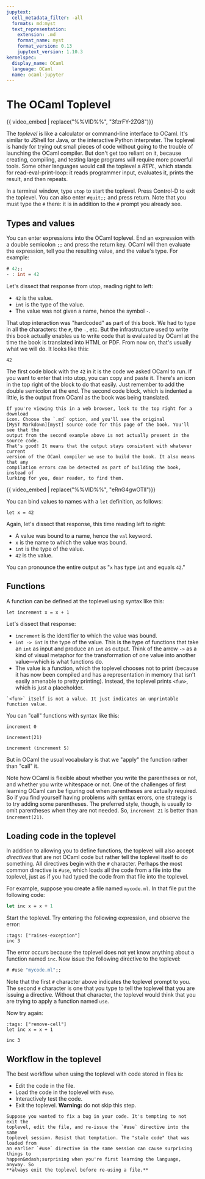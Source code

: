 ```yaml
---
jupytext:
  cell_metadata_filter: -all
  formats: md:myst
  text_representation:
    extension: .md
    format_name: myst
    format_version: 0.13
    jupytext_version: 1.10.3
kernelspec:
  display_name: OCaml
  language: OCaml
  name: ocaml-jupyter
---
```


# The OCaml Toplevel

{{ video_embed | replace("%%VID%%", "3fzrFY-2ZQ8")}}

The *toplevel* is like a calculator or command-line interface to OCaml. It's
similar to JShell for Java, or the interactive Python interpreter. The toplevel
is handy for trying out small pieces of code without going to the trouble of
launching the OCaml compiler. But don't get too reliant on it, because creating,
compiling, and testing large programs will require more powerful tools. Some
other languages would call the toplevel a *REPL*, which stands for
read-eval-print-loop: it reads programmer input, evaluates it, prints the
result, and then repeats.

In a terminal window, type `utop` to start the toplevel. Press Control-D to exit
the toplevel. You can also enter `#quit;;` and press return. Note that you must
type the `#` there: it is in addition to the `#` prompt you already see.


## Types and values

You can enter expressions into the OCaml toplevel. End an expression with a
double semicolon `;;` and press the return key. OCaml will then evaluate the
expression, tell you the resulting value, and the value's type. For example:

```ocaml
# 42;;
- : int = 42
```

Let's dissect that response from utop, reading right to left:

* `42` is the value.
* `int` is the type of the value.
* The value was not given a name, hence the symbol `-`.

That utop interaction was "hardcoded" as part of this book. We had to type in
all the characters: the `#`, the `-`, etc. But the infrastructure used to write
this book actually enables us to write code that is evaluated by OCaml at the
time the book is translated into HTML or PDF. From now on, that's usually what
we will do.  It looks like this:

```{code-cell} ocaml
42
```

The first code block with the `42` in it is the code we asked OCaml to run. If
you want to enter that into utop, you can copy and paste it. There's an icon in
the top right of the block to do that easily. Just remember to add the double
semicolon at the end. The second code block, which is indented a little, is the
output from OCaml as the book was being translated.

```{tip}
If you're viewing this in a web browser, look to the top right for a download
icon. Choose the `.md` option, and you'll see the original
[MyST Markdown][myst] source code for this page of the book. You'll see that the
output from the second example above is not actually present in the source code.
That's good! It means that the output stays consistent with whatever current
version of the OCaml compiler we use to build the book. It also means that any
compilation errors can be detected as part of building the book, instead of
lurking for you, dear reader, to find them.
```

[myst]: https://myst-parser.readthedocs.io/en/latest/

{{ video_embed | replace("%%VID%%", "eRnG4gwOTlI")}}

You can bind values to names with a `let` definition, as follows:

```{code-cell} ocaml
let x = 42
```

Again, let's dissect that response, this time reading left to right:

* A value was bound to a name, hence the `val` keyword.
* `x` is the name to which the value was bound.
* `int` is the type of the value.
* `42` is the value.

You can pronounce the entire output as "`x` has type `int` and equals `42`."

## Functions

A function can be defined at the toplevel using syntax like this:

```{code-cell} ocaml
let increment x = x + 1
```

Let's dissect that response:

* `increment` is the identifier to which the value was bound.
* `int -> int` is the type of the value. This is the type of functions that take
  an `int` as input and produce an `int` as output. Think of the arrow `->` as a
  kind of visual metaphor for the transformation of one value into another
  value&mdash;which is what functions do.
* The value is a function, which the toplevel chooses not to print (because it
  has now been compiled and has a representation in memory that isn't easily
  amenable to pretty printing). Instead, the toplevel prints `<fun>`, which is
  just a placeholder.

```{note}
`<fun>` itself is not a value. It just indicates an unprintable function value.
```

You can "call" functions with syntax like this:

```{code-cell} ocaml
increment 0
```

```{code-cell} ocaml
increment(21)
```

```{code-cell} ocaml
increment (increment 5)
```

But in OCaml the usual vocabulary is that we "apply" the function rather than
"call" it.

Note how OCaml is flexible about whether you write the parentheses or not, and
whether you write whitespace or not. One of the challenges of first learning
OCaml can be figuring out when parentheses are actually required. So if you find
yourself having problems with syntax errors, one strategy is to try adding some
parentheses. The preferred style, though, is usually to omit parentheses when
they are not needed. So, `increment 21` is better than `increment(21)`.

## Loading code in the toplevel

In addition to allowing you to define functions, the toplevel will also accept
*directives* that are not OCaml code but rather tell the toplevel itself to do
something. All directives begin with the `#` character. Perhaps the most common
directive is `#use`, which loads all the code from a file into the toplevel,
just as if you had typed the code from that file into the toplevel.

For example, suppose you create a file named `mycode.ml`. In that file put the
following code:

```ocaml
let inc x = x + 1
```

Start the toplevel. Try entering the following expression, and observe the
error:

```{code-cell} ocaml
:tags: ["raises-exception"]
inc 3
```

The error occurs because the toplevel does not yet know anything about a
function named `inc`. Now issue the following directive to the toplevel:

```ocaml
# #use "mycode.ml";;
```

Note that the first `#` character above indicates the toplevel prompt to you.
The second `#` character is one that you type to tell the toplevel that you are
issuing a directive. Without that character, the toplevel would think that you
are trying to apply a function named `use`.

Now try again:

```{code-cell} ocaml
:tags: ["remove-cell"]
let inc x = x + 1
```

```{code-cell} ocaml
inc 3
```

## Workflow in the toplevel

The best workflow when using the toplevel with code stored in files is:

* Edit the code in the file.
* Load the code in the toplevel with `#use`.
* Interactively test the code.
* Exit the toplevel.  **Warning:** do not skip this step.

```{tip}
Suppose you wanted to fix a bug in your code. It's tempting to not exit the
toplevel, edit the file, and re-issue the `#use` directive into the same
toplevel session. Resist that temptation. The "stale code" that was loaded from
an earlier `#use` directive in the same session can cause surprising things to
happen&mdash;surprising when you're first learning the language, anyway. So
**always exit the toplevel before re-using a file.**
```
